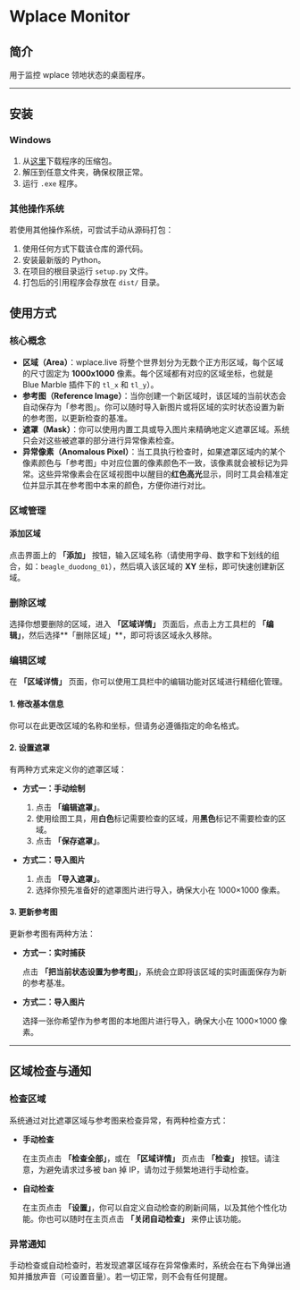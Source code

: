 # Wplace Monitor

## 简介
用于监控 wplace 领地状态的桌面程序。

---

## 安装
### Windows
1. 从[这里](https://github.com/kompl3xpr/wplace_monitor_py/releases/latest/download/wplace_monitor_gui_windows_x64.zip)下载程序的压缩包。
2. 解压到任意文件夹，确保权限正常。
3. 运行 `.exe` 程序。

### 其他操作系统
若使用其他操作系统，可尝试手动从源码打包：
1. 使用任何方式下载该仓库的源代码。
2. 安装最新版的 Python。
3. 在项目的根目录运行 `setup.py` 文件。
4. 打包后的引用程序会存放在 `dist/` 目录。



## 使用方式

### 核心概念

* **区域（Area）**：wplace.live 将整个世界划分为无数个正方形区域，每个区域的尺寸固定为 **1000x1000** 像素。每个区域都有对应的区域坐标，也就是 Blue Marble 插件下的 `tl_x` 和 `tl_y`）。
* **参考图（Reference Image）**：当你创建一个新区域时，该区域的当前状态会自动保存为「参考图」。你可以随时导入新图片或将区域的实时状态设置为新的参考图，以更新检查的基准。
* **遮罩（Mask）**：你可以使用内置工具或导入图片来精确地定义遮罩区域。系统只会对这些被遮罩的部分进行异常像素检查。
* **异常像素（Anomalous Pixel）**：当工具执行检查时，如果遮罩区域内的某个像素颜色与「参考图」中对应位置的像素颜色不一致，该像素就会被标记为异常。这些异常像素会在区域视图中以醒目的**红色高光**显示，同时工具会精准定位并显示其在参考图中本来的颜色，方便你进行对比。


### 区域管理

#### 添加区域

点击界面上的 **「添加」** 按钮，输入区域名称（请使用字母、数字和下划线的组合，如：`beagle_duodong_01`），然后填入该区域的 **XY** 坐标，即可快速创建新区域。

### 删除区域

选择你想要删除的区域，进入 **「区域详情」** 页面后，点击上方工具栏的 **「编辑」**，然后选择**「删除区域」**，即可将该区域永久移除。

### 编辑区域

在 **「区域详情」** 页面，你可以使用工具栏中的编辑功能对区域进行精细化管理。

#### 1. 修改基本信息
你可以在此更改区域的名称和坐标，但请务必遵循指定的命名格式。

#### 2. 设置遮罩
有两种方式来定义你的遮罩区域：
* **方式一：手动绘制**

    1.  点击 **「编辑遮罩」**。
    2.  使用绘图工具，用**白色**标记需要检查的区域，用**黑色**标记不需要检查的区域。
    3.  点击 **「保存遮罩」**。

* **方式二：导入图片**

    1.  点击 **「导入遮罩」**。
    2.  选择你预先准备好的遮罩图片进行导入，确保大小在 1000×1000 像素。

#### 3. 更新参考图
更新参考图有两种方法：
* **方式一：实时捕获**

    点击 **「把当前状态设置为参考图」**，系统会立即将该区域的实时画面保存为新的参考基准。
* **方式二：导入图片**

    选择一张你希望作为参考图的本地图片进行导入，确保大小在 1000×1000 像素。

---

## 区域检查与通知

### 检查区域

系统通过对比遮罩区域与参考图来检查异常，有两种检查方式：

* **手动检查**

    在主页点击 **「检查全部」**，或在 **「区域详情」** 页点击 **「检查」** 按钮。请注意，为避免请求过多被 ban 掉 IP，请勿过于频繁地进行手动检查。

* **自动检查**

    在主页点击 **「设置」**，你可以自定义自动检查的刷新间隔，以及其他个性化功能。你也可以随时在主页点击 **「关闭自动检查」** 来停止该功能。

### 异常通知

手动检查或自动检查时，若发现遮罩区域存在异常像素时，系统会在右下角弹出通知并播放声音（可设置音量）。若一切正常，则不会有任何提醒。